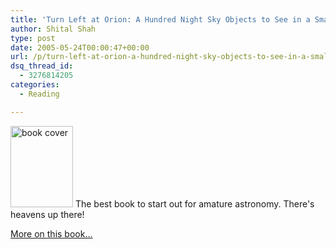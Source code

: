 ```yaml
---
title: 'Turn Left at Orion: A Hundred Night Sky Objects to See in a Small Telescope--and How to Find Them'
author: Shital Shah
type: post
date: 2005-05-24T00:00:47+00:00
url: /p/turn-left-at-orion-a-hundred-night-sky-objects-to-see-in-a-small-telescope-and-how-to-find-them/
dsq_thread_id:
  - 3276814205
categories:
  - Reading

---
```

[<img class="alignleft size-full wp-image-842" alt="book cover" src="/images/posts/2005/05/turn_left_orion.gif" width="100" height="130" />][1] The best book to start out for amature astronomy. There's heavens up there! 

<a class="ActiveLink" href="http://www.amazon.com/exec/obidos/ASIN/0521781906" target="new">More on this book...</a>

 [1]: /images/posts/2005/05/turn_left_orion.gif